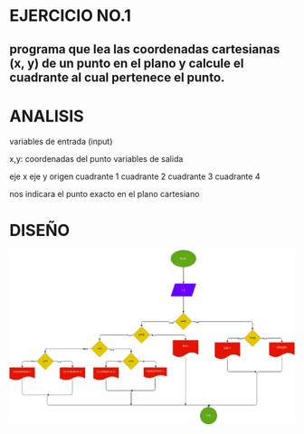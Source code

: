 # EJERCICIO NO.1

## programa que lea las coordenadas cartesianas (x, y) de un punto en el plano y calcule el cuadrante al cual pertenece el punto.

# ANALISIS

variables de entrada (input)

x,y: coordenadas del punto
variables de salida

eje x
eje y
origen
cuadrante 1
cuadrante 2
cuadrante 3
cuadrante 4

nos indicara el punto exacto en el plano cartesiano

# DISEÑO

![diagrama de flujo](diagrama.png "diagrama de flujo")